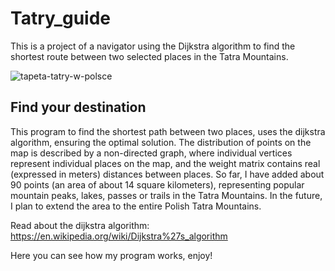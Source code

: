 # Tatry_guide
This is a project of a navigator using the Dijkstra algorithm to find the shortest route between two selected places in the Tatra Mountains.


![tapeta-tatry-w-polsce](https://user-images.githubusercontent.com/101999487/192108260-9976ef64-4bc1-4706-b75e-664c5efce862.jpg)



## Find your destination

This program to find the shortest path between two places, uses the dijkstra algorithm, ensuring the optimal solution. The distribution of points on the map is described by a non-directed graph, where individual vertices represent individual places on the map, and the weight matrix contains real (expressed in meters) distances between places. So far, I have added about 90 points (an area of about 14 square kilometers), representing popular mountain peaks, lakes, passes or trails in the Tatra Mountains. In the future, I plan to extend the area to the entire Polish Tatra Mountains.

Read about the dijkstra algorithm: https://en.wikipedia.org/wiki/Dijkstra%27s_algorithm

Here you can see how my program works, enjoy!
